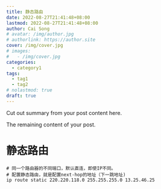 ```yaml
---
title: 静态路由
date: 2022-08-27T21:41:48+08:00
lastmod: 2022-08-27T21:41:48+08:00
author: Cai Song
# avatar: /img/author.jpg
# authorlink: https://author.site
cover: /img/cover.jpg
# images:
#   - /img/cover.jpg
categories:
  - category1
tags:
  - tag1
  - tag2
# nolastmod: true
draft: true
---
```


Cut out summary from your post content here.

<!--more-->

The remaining content of your post.
# 静态路由
```shell
# 同一个路由器的不同端口，默认直连，即使IP不同。
# 配置静态路由，就是配置next-hop的地址（下一跳地址)
ip route static 220.220.118.0 255.255.255.0 13.25.46.25
```